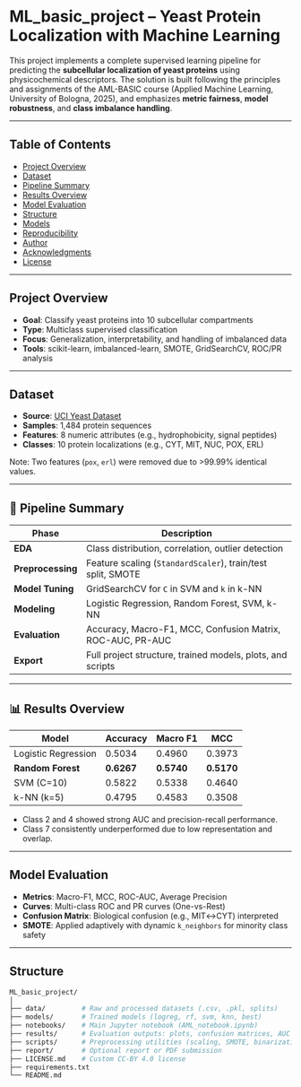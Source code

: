 # ML_basic_project – Yeast Protein Localization with Machine Learning

This project implements a complete supervised learning pipeline for predicting the **subcellular localization of yeast proteins** using physicochemical descriptors. The solution is built following the principles and assignments of the AML-BASIC course (Applied Machine Learning, University of Bologna, 2025), and emphasizes **metric fairness**, **model robustness**, and **class imbalance handling**.

---

## Table of Contents

- [Project Overview](#project-overview)
- [Dataset](#dataset)
- [Pipeline Summary](#pipeline-summary)
- [Results Overview](#results-overview)
- [Model Evaluation](#model-evaluation)
- [Structure](#structure)
- [Models](#models)
- [Reproducibility](#reproducibility)
- [Author](#author)
- [Acknowledgments](#acknowledgments)
- [License](#license)

---

## Project Overview

- **Goal**: Classify yeast proteins into 10 subcellular compartments
- **Type**: Multiclass supervised classification
- **Focus**: Generalization, interpretability, and handling of imbalanced data
- **Tools**: scikit-learn, imbalanced-learn, SMOTE, GridSearchCV, ROC/PR analysis

---

## Dataset

- **Source**: [UCI Yeast Dataset](https://archive.ics.uci.edu/ml/datasets/Yeast)
- **Samples**: 1,484 protein sequences
- **Features**: 8 numeric attributes (e.g., hydrophobicity, signal peptides)
- **Classes**: 10 protein localizations (e.g., CYT, MIT, NUC, POX, ERL)

Note: Two features (`pox`, `erl`) were removed due to >99.99% identical values.

---

## 🔁 Pipeline Summary

| Phase             | Description |
|------------------|-------------|
| **EDA**          | Class distribution, correlation, outlier detection |
| **Preprocessing**| Feature scaling (`StandardScaler`), train/test split, SMOTE |
| **Model Tuning** | GridSearchCV for `C` in SVM and `k` in k-NN |
| **Modeling**     | Logistic Regression, Random Forest, SVM, k-NN |
| **Evaluation**   | Accuracy, Macro-F1, MCC, Confusion Matrix, ROC-AUC, PR-AUC |
| **Export**       | Full project structure, trained models, plots, and scripts |

---

## 📊 Results Overview

| Model               | Accuracy | Macro F1 | MCC     |
|--------------------|----------|----------|---------|
| Logistic Regression| 0.5034    | 0.4960     | 0.3973    |
| **Random Forest**   | **0.6267** | **0.5740** | **0.5170** |
| SVM (C=10)          | 0.5822     | 0.5338     | 0.4640    |
| k-NN (k=5)          | 0.4795    | 0.4583     | 0.3508    |


- Class 2 and 4 showed strong AUC and precision-recall performance.
- Class 7 consistently underperformed due to low representation and overlap.

---

## Model Evaluation

- **Metrics**: Macro-F1, MCC, ROC-AUC, Average Precision
- **Curves**: Multi-class ROC and PR curves (One-vs-Rest)
- **Confusion Matrix**: Biological confusion (e.g., MIT↔CYT) interpreted
- **SMOTE**: Applied adaptively with dynamic `k_neighbors` for minority class safety

---

## Structure

```bash
ML_basic_project/
│
├── data/         # Raw and processed datasets (.csv, .pkl, splits)
├── models/       # Trained models (logreg, rf, svm, knn, best)
├── notebooks/    # Main Jupyter notebook (AML_notebook.ipynb)
├── results/      # Evaluation outputs: plots, confusion matrices, AUC curves
├── scripts/      # Preprocessing utilities (scaling, SMOTE, binarization)
├── report/       # Optional report or PDF submission
├── LICENSE.md    # Custom CC-BY 4.0 license
├── requirements.txt
└── README.md
